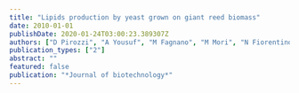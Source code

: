 ```yaml
---
title: "Lipids production by yeast grown on giant reed biomass"
date: 2010-01-01
publishDate: 2020-01-24T03:00:23.389307Z
authors: ["D Pirozzi", "A Yousuf", "M Fagnano", "M Mori", "N Fiorentino", "A Impagliazzo"]
publication_types: ["2"]
abstract: ""
featured: false
publication: "*Journal of biotechnology*"
---
```


